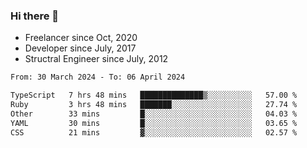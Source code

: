### Hi there 👋

- Freelancer since Oct, 2020
- Developer since July, 2017
- Structral Engineer since July, 2012

<!--START_SECTION:waka-->

```txt
From: 30 March 2024 - To: 06 April 2024

TypeScript   7 hrs 48 mins   ██████████████▒░░░░░░░░░░   57.00 %
Ruby         3 hrs 48 mins   ███████░░░░░░░░░░░░░░░░░░   27.74 %
Other        33 mins         █░░░░░░░░░░░░░░░░░░░░░░░░   04.03 %
YAML         30 mins         █░░░░░░░░░░░░░░░░░░░░░░░░   03.65 %
CSS          21 mins         ▓░░░░░░░░░░░░░░░░░░░░░░░░   02.57 %
```

<!--END_SECTION:waka-->
